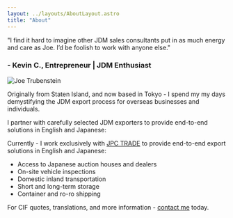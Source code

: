 ```yaml
---
layout: ../layouts/AboutLayout.astro
title: "About"
---
```


"I find it hard to imagine other JDM sales consultants put in as much energy and care as Joe. I’d be foolish to work with anyone else."

### - Kevin C., Entrepreneur | JDM Enthusiast


![Joe Trubenstein](https://res.cloudinary.com/indridcold/image/upload/v1725782468/JDM/qusjiokmd22ltkxxu84f.webp)

Originally from Staten Island, and now based in Tokyo - I spend my my days demystifying the JDM export process for overseas businesses and individuals.

I partner with carefully selected JDM exporters to provide end-to-end solutions in English and Japanese:

Currently - I work exclusively with [JPC TRADE](https://jpctrade.com) to provide end-to-end export solutions in English and Japanese:

- Access to Japanese auction houses and dealers
- On-site vehicle inspections
- Domestic inland transportation
- Short and long-term storage
- Container and ro-ro shipping

For CIF quotes, translations, and more information - [contact me](../contact) today.